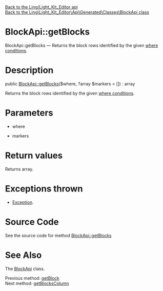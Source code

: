 [Back to the Ling/Light_Kit_Editor api](https://github.com/lingtalfi/Light_Kit_Editor/blob/master/doc/api/Ling/Light_Kit_Editor.md)<br>
[Back to the Ling\Light_Kit_Editor\Api\Generated\Classes\BlockApi class](https://github.com/lingtalfi/Light_Kit_Editor/blob/master/doc/api/Ling/Light_Kit_Editor/Api/Generated/Classes/BlockApi.md)


BlockApi::getBlocks
================



BlockApi::getBlocks — Returns the block rows identified by the given [where conditions](https://github.com/lingtalfi/SimplePdoWrapper#the-where-conditions).




Description
================


public [BlockApi::getBlocks](https://github.com/lingtalfi/Light_Kit_Editor/blob/master/doc/api/Ling/Light_Kit_Editor/Api/Generated/Classes/BlockApi/getBlocks.md)($where, ?array $markers = []) : array




Returns the block rows identified by the given [where conditions](https://github.com/lingtalfi/SimplePdoWrapper#the-where-conditions).




Parameters
================


- where

    

- markers

    


Return values
================

Returns array.


Exceptions thrown
================

- [Exception](http://php.net/manual/en/class.exception.php).&nbsp;







Source Code
===========
See the source code for method [BlockApi::getBlocks](https://github.com/lingtalfi/Light_Kit_Editor/blob/master/Api/Generated/Classes/BlockApi.php#L212-L217)


See Also
================

The [BlockApi](https://github.com/lingtalfi/Light_Kit_Editor/blob/master/doc/api/Ling/Light_Kit_Editor/Api/Generated/Classes/BlockApi.md) class.

Previous method: [getBlock](https://github.com/lingtalfi/Light_Kit_Editor/blob/master/doc/api/Ling/Light_Kit_Editor/Api/Generated/Classes/BlockApi/getBlock.md)<br>Next method: [getBlocksColumn](https://github.com/lingtalfi/Light_Kit_Editor/blob/master/doc/api/Ling/Light_Kit_Editor/Api/Generated/Classes/BlockApi/getBlocksColumn.md)<br>


